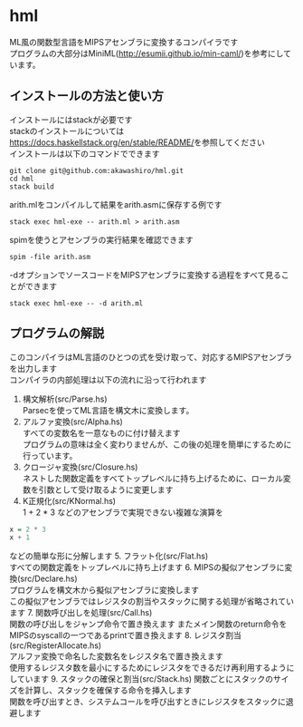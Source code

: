 # hml
ML風の関数型言語をMIPSアセンブラに変換するコンパイラです  
プログラムの大部分はMiniML(<http://esumii.github.io/min-caml/>)を参考にしています。

## インストールの方法と使い方
インストールにはstackが必要です  
stackのインストールについては<https://docs.haskellstack.org/en/stable/README/>を参照してください  
インストールは以下のコマンドでできます  

```shell
git clone git@github.com:akawashiro/hml.git
cd hml
stack build
```
arith.mlをコンパイルして結果をarith.asmに保存する例です  
```shell
stack exec hml-exe -- arith.ml > arith.asm
```
spimを使うとアセンブラの実行結果を確認できます
```shell
spim -file arith.asm
```
-dオプションでソースコードをMIPSアセンブラに変換する過程をすべて見ることができます
```shell
stack exec hml-exe -- -d arith.ml
```

## プログラムの解説
このコンパイラはML言語のひとつの式を受け取って、対応するMIPSアセンブラを出力します  
コンパイラの内部処理は以下の流れに沿って行われます
1. 構文解析(src/Parse.hs)  
Parsecを使ってML言語を構文木に変換します。
2. アルファ変換(src/Alpha.hs)  
すべての変数名を一意なものに付け替えます  
プログラムの意味は全く変わりませんが、この後の処理を簡単にするために行っています。
3. クロージャ変換(src/Closure.hs)  
ネストした関数定義をすべてトップレベルに持ち上げるために、ローカル変数を引数として受け取るように変更します
4. K正規化(src/KNormal.hs)  
1 + 2 * 3 などのアセンブラで実現できない複雑な演算を  
```haskell
x = 2 * 3
x + 1
```
などの簡単な形に分解します
5. フラット化(src/Flat.hs)  
すべての関数定義をトップレベルに持ち上げます
6. MIPSの擬似アセンブラに変換(src/Declare.hs)  
プログラムを構文木から擬似アセンブラに変換します  
この擬似アセンブラではレジスタの割当やスタックに関する処理が省略されています
7. 関数呼び出しを処理(src/Call.hs)  
関数の呼び出しをジャンプ命令で置き換えます
またメイン関数のreturn命令をMIPSのsyscallの一つであるprintで置き換えます
8. レジスタ割当(src/RegisterAllocate.hs)  
アルファ変換で命名した変数名をレジスタ名で置き換えます  
使用するレジスタ数を最小にするためにレジスタをできるだけ再利用するようにしています
9. スタックの確保と割当(src/Stack.hs)
関数ごとにスタックのサイズを計算し、スタックを確保する命令を挿入します  
関数を呼び出すとき、システムコールを呼び出すときにレジスタをスタックに退避します
